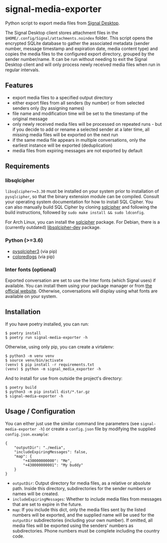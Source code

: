 signal-media-exporter
=====================

Python script to export media files from [Signal Desktop](https://github.com/signalapp/Signal-Desktop).

The Signal Desktop client stores attachment files in the `$HOME/.config/Signal/attachments.noindex` folder. This script opens the encrypted SQLite database to gather the associated metadata (sender number, message timestamp and expiration date, media content type) and copies the media files to the configured export directory, grouped by the sender number/name. It can be run without needing to exit the Signal Desktop client and will only process newly received media files when run in regular intervals.

Features
--------

* export media files to a specified output directory
* either export files from all senders (by number) or from selected senders only (by assigning names)
* file name and modification time will be set to the timestamp of the original message
* only newly received media files will be processed on repeated runs - but if you decide to add or rename a selected sender at a later time, all missing media files will be exported on the next run
* if the same media file appears in multiple conversations, only the earliest instance will be exported (deduplication)
* media files from expiring messages are not exported by default

Requirements
------------

### libsqlcipher

`libsqlcipher>=3.30` must be installed on your system prior to installation of `pysqlcipher`, so that the binary extension module can be compiled. Consult your operating system documentation for how to install SQL Cipher. You can also manually build SQL Cipher by cloning [sqlcipher](https://github.com/sqlcipher/sqlcipher) and following the build instructions, followed by `sudo make install && sudo ldconfig`.

For Arch Linux, you can install the [sqlcipher](https://www.archlinux.org/packages/community/x86_64/sqlcipher/) package. For Debian, there is a (currently outdated) [libsqlcipher-dev](https://packages.debian.org/stable/libsqlcipher-dev) package.

### Python (>=3.6)

* [pysqlcipher3](https://github.com/rigglemania/pysqlcipher3) (via pip)
* [coloredlogs](https://github.com/xolox/python-coloredlogs) (via pip)

### Inter fonts (optional)

Exported conversation are set to use the Inter fonts (which Signal uses) if available. You can install them using your package manager or from [the official website](https://rsms.me/inter/). Otherwise, conversations will display using what fonts are available on your system.

Installation
------------

If you have poetry installed, you can run:

```
$ poetry install
$ poetry run signal-media-exporter -h
```

Otherwise, using only pip, you can create a virtalenv:

```
$ python3 -m venv venv
$ source venv/bin/activate
(venv) $ pip install -r requirements.txt
(venv) $ python -m signal_media_exporter -h
```

And to install for use from outside the project's directory:

```
$ poetry build
$ python3 -m pip install dist/*.tar.gz
$ signal-media-exporter -h
```

Usage / Configuration
---------------------

You can either just use the similar command line parameters (see `signal-media-exporter -h`) or create a `config.json` file by modifying the supplied `config.json.example`:

```
{
    "outputDir": "./media",
    "includeExpiringMessages": false,
    "map": {
        "+430000000000": "Me",
        "+430000000001": "My buddy"
    }
}
```

* `outputDir`: Output directory for media files, as a relative or absolute path. Inside this directory, subdirectories for the sender numbers or names will be created.
* `includeExpiringMessages`: Whether to include media files from messages that are set to expire in the future.
* `map`: If you include this dict, only the media files sent by the listed numbers will be exported, and the supplied name will be used for the `outputDir` subdirectories (including your own number). If omitted, all media files will be exported using the senders' numbers as subdirectories. Phone numbers must be complete including the country code.
